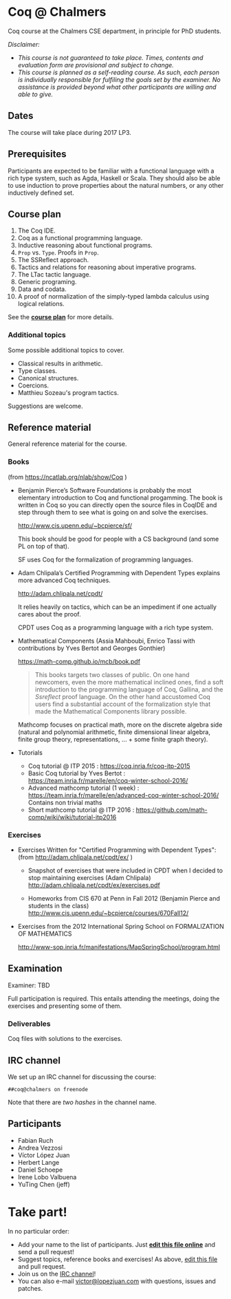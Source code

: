 # Coq @ Chalmers

Coq course at the Chalmers CSE department, in principle for PhD students.

*Disclaimer:*
- *This course is not guaranteed to take place. Times, contents and evaluation form are provisional and subject to change.*
- *This course is planned as a self-reading course. As such, each person is individually responsible for fulfiling the goals set by the examiner. No assistance is provided beyond what other participants are willing and able to give.*

## Dates

The course will take place during 2017 LP3.

## Prerequisites

Participants are expected to be familiar with a functional language
with a rich type system, such as Agda, Haskell or Scala. They
should also be able to use induction to prove properties about
the natural numbers, or any other inductively defined set.

## Course plan

1. The Coq IDE.
2. Coq as a functional programming language.
3. Inductive reasoning about functional programs.
4. `Prop` vs. `Type`. Proofs in `Prop`.
5. The SSReflect approach.
6. Tactics and relations for reasoning about imperative programs.
7. The LTac tactic language.
9. Generic programing.
10. Data and codata.
11. A proof of normalization of the simply-typed lambda calculus using
    logical relations.

See the **[course plan][plan]** for more details.

[plan]: plan.md

### Additional topics

Some possible additional topics to cover.

- Classical results in arithmetic.
- Type classes.
- Canonical structures.
- Coercions.
- Matthieu Sozeau's program tactics.

Suggestions are welcome.

## Reference material

General reference material for the course.

### Books

(from https://ncatlab.org/nlab/show/Coq )

+ Benjamin Pierce’s Software Foundations is probably the most elementary introduction to Coq and functional progamming. The book is written in Coq so you can directly open the source files in CoqIDE and step through them to see what is going on and solve the exercises.
  
  http://www.cis.upenn.edu/~bcpierce/sf/
  
  This book should be good for people with a CS background (and some PL on top of that). 
  
  SF uses Coq for the formalization of programming languages.

+ Adam Chlipala’s Certified Programming with Dependent Types explains more advanced Coq    techniques.

  http://adam.chlipala.net/cpdt/
  
  It relies heavily on tactics, which can be an impediment if one actually cares about the proof.  
  
  CPDT uses Coq as a programming language with a rich type system.
  
+ Mathematical Components (Assia Mahboubi, Enrico Tassi with contributions by Yves Bertot and Georges Gonthier)

  https://math-comp.github.io/mcb/book.pdf
  
  > This books targets two classes of public.  On one hand newcomers, even the
  > more mathematical inclined ones,  find a soft introduction to the programming
  > language of Coq, Gallina, and the *Ssreflect* proof language.  On the other hand
  > accustomed Coq users find a substantial account of the formalization style that
  > made the Mathematical Components library possible.
  
  Mathcomp focuses on practical math, more on the discrete algebra side
  (natural and polynomial arithmetic, finite dimensional linear algebra,
  finite group theory, representations, ... + some finite graph theory).
  
+ Tutorials
 
  - Coq tutorial @ ITP 2015 : https://coq.inria.fr/coq-itp-2015
  - Basic Coq tutorial by Yves Bertot : https://team.inria.fr/marelle/en/coq-winter-school-2016/
  - Advanced mathcomp tutorial (1 week) : https://team.inria.fr/marelle/en/advanced-coq-winter-school-2016/ 
    Contains non trivial maths
  - Short mathcomp tutorial @ ITP 2016 : https://github.com/math-comp/wiki/wiki/tutorial-itp2016

### Exercises 

+ Exercises Written for "Certified Programming with Dependent Types":
  (from http://adam.chlipala.net/cpdt/ex/ )

  + Snapshot of exercises that were included in CPDT when I decided to stop maintaining exercises (Adam Chlipala)
    http://adam.chlipala.net/cpdt/ex/exercises.pdf
  
  + Homeworks from CIS 670 at Penn in Fall 2012 (Benjamin Pierce and students in the class)
    http://www.cis.upenn.edu/~bcpierce/courses/670Fall12/
  
+ Exercises from the 2012 International Spring School on FORMALIZATION OF MATHEMATICS
  
  http://www-sop.inria.fr/manifestations/MapSpringSchool/program.html 
  
## Examination

Examiner: TBD

Full participation is required. This entails attending the meetings, doing the exercises and presenting some of them. 

### Deliverables

Coq files with solutions to the exercises.


## IRC channel

We set up an IRC channel for discussing the course:

    ##coq@chalmers on freenode

Note that there are *two hashes* in the channel name.

## Participants

+ Fabian Ruch
+ Andrea Vezzosi 
+ Víctor López Juan
+ Herbert Lange
+ Daniel Schoepe
+ Irene Lobo Valbuena
+ YuTing Chen (jeff)

# Take part!

In no particular order:

+ Add your name to the list of participants. Just **[edit this file online][edit]** and send a pull request!
+ Suggest topics, reference books and exercises! As above, [edit this file][edit] and pull request.
+ Join us on the [IRC channel][irc]!
+ You can also e-mail <victor@lopezjuan.com> with questions, issues and patches.

[edit]: https://github.com/vlopezj/coq-course-2016/edit/master/README.md
[irc]: http://webchat.freenode.net?channels=%23%23coq@chalmers&uio=d4


